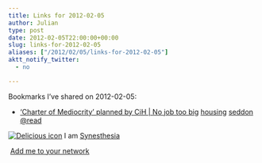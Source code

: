 ```yaml
---
title: Links for 2012-02-05
author: Julian
type: post
date: 2012-02-05T22:00:00+00:00
slug: links-for-2012-02-05 
aliases: ["/2012/02/05/links-for-2012-02-05"]
aktt_notify_twitter:
  - no

---
```

Bookmarks I&#8217;ve shared on 2012-02-05:

  * [&lsquo;Charter of Mediocrity&rsquo; planned by CiH | No job too big][1] 
    [housing][2] [seddon][3] [@read][4] </li> </ul> 
    
    <p class="deliciouslink">
      <a href="https://del.icio.us/synesthesia" title="See all my bookmarks on del.icio.us"><img src="https://www.synesthesia.co.uk/images/deliciousicon.jpg" alt="Delicious icon" /></a>&nbsp;I am <a href="https://del.icio.us/synesthesia" title="See all my bookmarks on del.icio.us">Synesthesia</a>
    </p>
    
    <p class="deliciouslink">
      <a href="https://del.icio.us/network?add=synesthesia" title="Add me to your del.icio.us network"><img src="https://www.synesthesia.co.uk/images/add.gif" alt="" /></a>&nbsp;<a href="https://del.icio.us/network?add=synesthesia" title="Add me to your del.icio.us network">Add me to your network</a>
    </p>

 [1]: https://nojobtoobig.wordpress.com/2012/01/30/charter-of-mediocrity-planned-by-cih
 [2]: https://www.delicious.com/synesthesia/housing
 [3]: https://www.delicious.com/synesthesia/seddon
 [4]: https://www.delicious.com/synesthesia/%40read